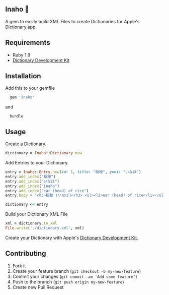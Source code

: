 ## Inaho :ear_of_rice:

A gem to easily build XML Files to create Dictionaries for Apple's Dictionary.app.

## Requirements
-  Ruby 1.9
-  [Dictionary Development Kit](https://github.com/SebastianSzturo/dictionary-development-kit)

## Installation

Add this to your gemfile

```ruby
  gem 'inaho'
```

and

```
  bundle
```

## Usage

Create a Dictionary.

```ruby
dictionary = Inaho::Dictionary.new
```

Add Entries to your Dictionary.

```ruby
entry = Inaho::Entry.new(id: 1, title: "稲穂", yomi: "いなほ")
entry.add_index("稲穂")
entry.add_index("いなほ")
entry.add_index("inaho")
entry.add_index("ear (head) of rice")
entry.body = "<h3>稲穂 (いなほ)</h3> <ul><li>ear (head) of rice</li></ul>"

dictionary << entry
```

Build your Dictionary XML File

```ruby
xml = dictionary.to_xml
File.write('./dictionary.xml', xml)
```
Create your Dictionary with Apple's [Dictionary Development Kit](https://github.com/SebastianSzturo/dictionary-development-kit).

## Contributing

1. Fork it
2. Create your feature branch (`git checkout -b my-new-feature`)
3. Commit your changes (`git commit -am 'Add some feature'`)
4. Push to the branch (`git push origin my-new-feature`)
5. Create new Pull Request

